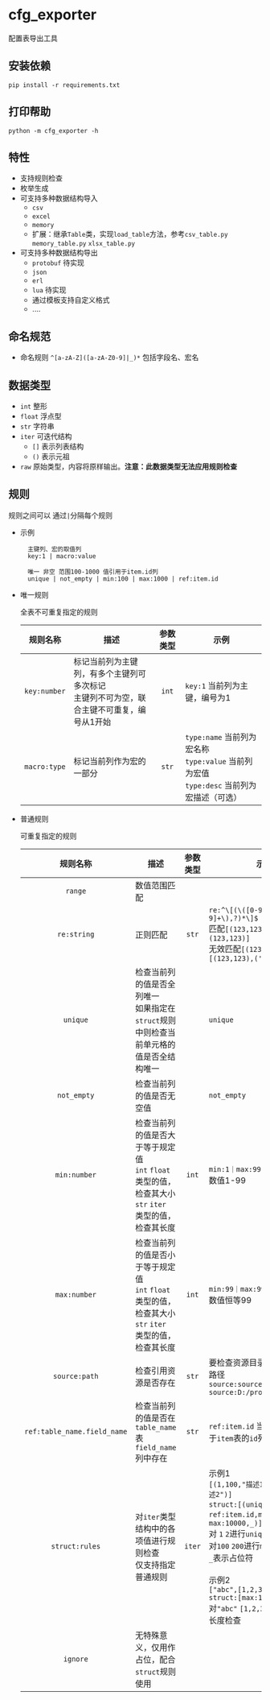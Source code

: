 # cfg_exporter

配置表导出工具

安装依赖
------

    pip install -r requirements.txt

打印帮助
------

    python -m cfg_exporter -h

特性
----

* 支持规则检查
* 枚举生成
* 可支持多种数据结构导入
    * `csv`
    * `excel`
    * `memory`
    * 扩展：继承`Table`类，实现`load_table`方法，参考`csv_table.py` `memory_table.py` `xlsx_table.py`
* 可支持多种数据结构导出
    * `protobuf` 待实现
    * `json`
    * `erl`
    * `lua` 待实现
    * 通过模板支持自定义格式
    * ....

命名规范
----

* 命名规则 `^[a-zA-Z]([a-zA-Z0-9]|_)*` 包括字段名、宏名

数据类型
----

* `int` 整形
* `float` 浮点型
* `str` 字符串
* `iter` 可迭代结构
    * `[]` 表示列表结构
    * `()` 表示元祖
* `raw` 原始类型，内容将原样输出。**注意：此数据类型无法应用规则检查**

规则
---
规则之间可以 通过`|`分隔每个规则

* 示例

        主键列、宏的取值列
        key:1 | macro:value
        
        唯一 非空 范围100-1000 值引用于item.id列
        unique | not_empty | min:100 | max:1000 | ref:item.id  

* 唯一规则

  全表不可重复指定的规则

  | 规则名称 | 描述 | 参数类型 | 示例 |
  | :----: | ---- | :----: | ---- |
  | `key:number` | 标记当前列为主键列，有多个主键列可多次标记<br/>主键列不可为空，联合主键不可重复，编号从1开始 | `int` | `key:1` 当前列为主键，编号为1 |
  | `macro:type` | 标记当前列作为宏的一部分 | `str` | `type:name` 当前列为宏名称<br/>`type:value` 当前列为宏值<br/>`type:desc` 当前列为宏描述（可选） |

* 普通规则

  可重复指定的规则

  | 规则名称 | 描述 | 参数类型 | 示例 | 
  | :----: | ---- | :----: | ---- |
  | `range` | 数值范围匹配 | | |
  | `re:string` | 正则匹配 | `str` | `re:^\[(\([0-9]+,[0-9]+\),?)*\]$`<br/>匹配`[(123,123)] [(123,123),(123,123)]`<br/>无效匹配`[(123,123),123] [(123,123),('qwe',123)]` |
  | `unique` | 检查当前列的值是否全列唯一<br/>如果指定在`struct`规则中则检查当前单元格的值是否全结构唯一 | | `unique` |
  | `not_empty` | 检查当前列的值是否无空值 | | `not_empty` |
  | `min:number` | 检查当前列的值是否大于等于规定值<br/>`int` `float`类型的值，检查其大小 <br/>`str` `iter` 类型的值，检查其长度 | `int` | `min:1｜max:99`<br/>数值1-99 |
  | `max:number` | 检查当前列的值是否小于等于规定值<br/>`int` `float`类型的值，检查其大小 <br/>`str` `iter` 类型的值，检查其长度 | `int` | `min:99｜max:99`<br/>数值恒等99 |
  | `source:path` | 检查引用资源是否存在 | `str` | 要检查资源目录的相对或绝对路径<br/>`source:source/ui`<br/>`source:D:/project/source/ui` |
  | `ref:table_name.field_name` | 检查当前列的值是否在`table_name`表`field_name`列中存在 | `str` | `ref:item.id` 当前的列值引用于`item`表的`id`列的值 |
  | `struct:rules` | 对`iter`类型结构中的各项值进行规则检查<br/>仅支持指定普通规则 | `iter` | 示例1<br/>`[(1,100,"描述1"),(2,200,"描述2")]`<br/>`struct:[(unique｜ref:item.id,min:0｜max:10000,_)]`<br/>对 `1` `2`进行`unique` `ref`规则检查<br/>对`100` `200`进行`min` `max`规则检查<br/>`_`表示占位符<br/><br/>示例2<br/>`["abc",[1,2,3],(4,5,6)]`<br/>`struct:[max:10]`<br/>对`"abc"` `[1,2,3]` `(4,5,6)` 进行长度检查 |
  | `ignore` | 无特殊意义，仅用作占位，配合`struct`规则使用 | | |
